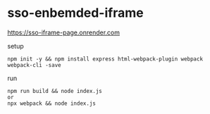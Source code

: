 # sso-enbemded-iframe
https://sso-iframe-page.onrender.com   

setup
```
npm init -y && npm install express html-webpack-plugin webpack webpack-cli -save
```
run
```
npm run build && node index.js
or
npx webpack && node index.js
```
